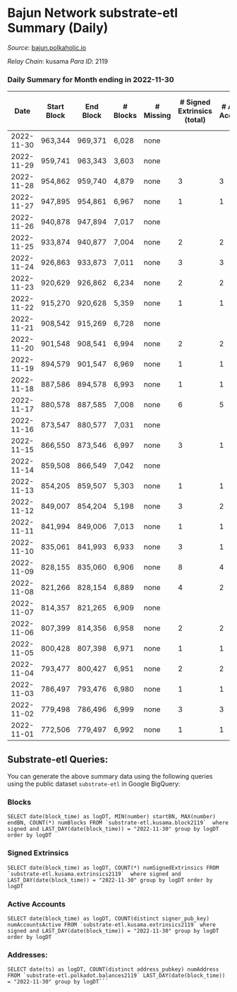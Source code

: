 # Bajun Network substrate-etl Summary (Daily)

_Source_: [bajun.polkaholic.io](https://bajun.polkaholic.io)

*Relay Chain*: kusama
*Para ID*: 2119



### Daily Summary for Month ending in 2022-11-30


| Date | Start Block | End Block | # Blocks | # Missing | # Signed Extrinsics (total) | # Active Accounts | # Addresses with Balances | # Events | # Transfers | # XCM Transfers In | # XCM Transfers Out |
| ---- | ----------- | --------- | -------- | --------- | --------------------------- | ----------------- | ------------------------- | -------- | ----------- | ------------------ | ------------------- |
| 2022-11-30 | 963,344 | 969,371 | 6,028 | none |  |  | 3,291 | 12,059 |   |   |   |
| 2022-11-29 | 959,741 | 963,343 | 3,603 | none |  |  |  | 7,208 |   |   |   |
| 2022-11-28 | 954,862 | 959,740 | 4,879 | none | 3 | 3 |  | 9,782 |   |   |   |
| 2022-11-27 | 947,895 | 954,861 | 6,967 | none | 1 | 1 |  | 13,944 |   |   |   |
| 2022-11-26 | 940,878 | 947,894 | 7,017 | none |  |  |  | 14,038 |   |   |   |
| 2022-11-25 | 933,874 | 940,877 | 7,004 | none | 2 | 2 |  | 14,024 | 1  |   |   |
| 2022-11-24 | 926,863 | 933,873 | 7,011 | none | 3 | 3 |  | 14,044 |   |   |   |
| 2022-11-23 | 920,629 | 926,862 | 6,234 | none | 2 | 2 |  | 12,483 |   |   |   |
| 2022-11-22 | 915,270 | 920,628 | 5,359 | none | 1 | 1 |  | 10,727 |   |   |   |
| 2022-11-21 | 908,542 | 915,269 | 6,728 | none |  |  |  | 13,460 |   |   |   |
| 2022-11-20 | 901,548 | 908,541 | 6,994 | none | 2 | 2 |  | 14,007 |   |   |   |
| 2022-11-19 | 894,579 | 901,547 | 6,969 | none | 1 | 1 |  | 13,948 |   |   |   |
| 2022-11-18 | 887,586 | 894,578 | 6,993 | none | 1 | 1 |  | 13,995 |   |   |   |
| 2022-11-17 | 880,578 | 887,585 | 7,008 | none | 6 | 5 |  | 14,056 | 1  |   |   |
| 2022-11-16 | 873,547 | 880,577 | 7,031 | none |  |  |  | 14,066 |   |   |   |
| 2022-11-15 | 866,550 | 873,546 | 6,997 | none | 3 | 1 |  | 14,020 | 2  |   |   |
| 2022-11-14 | 859,508 | 866,549 | 7,042 | none |  |  |  | 14,088 |   |   |   |
| 2022-11-13 | 854,205 | 859,507 | 5,303 | none | 1 | 1 |  | 10,618 |   |   |   |
| 2022-11-12 | 849,007 | 854,204 | 5,198 | none | 3 | 2 |  | 10,421 | 2  |   |   |
| 2022-11-11 | 841,994 | 849,006 | 7,013 | none | 1 | 1 |  | 14,036 |   |   |   |
| 2022-11-10 | 835,061 | 841,993 | 6,933 | none | 3 | 1 |  | 13,888 |   |   |   |
| 2022-11-09 | 828,155 | 835,060 | 6,906 | none | 8 | 4 |  | 13,865 | 4  |   |   |
| 2022-11-08 | 821,266 | 828,154 | 6,889 | none | 4 | 2 |  | 13,809 | 2  |   |   |
| 2022-11-07 | 814,357 | 821,265 | 6,909 | none |  |  |  | 13,822 |   |   |   |
| 2022-11-06 | 807,399 | 814,356 | 6,958 | none | 2 | 2 |  | 13,932 |   |   |   |
| 2022-11-05 | 800,428 | 807,398 | 6,971 | none | 1 | 1 |  | 13,955 |   |   |   |
| 2022-11-04 | 793,477 | 800,427 | 6,951 | none | 2 | 2 |  | 13,918 |   |   |   |
| 2022-11-03 | 786,497 | 793,476 | 6,980 | none | 1 | 1 |  | 13,970 |   |   |   |
| 2022-11-02 | 779,498 | 786,496 | 6,999 | none | 3 | 3 |  | 14,019 |   |   |   |
| 2022-11-01 | 772,506 | 779,497 | 6,992 | none | 1 | 1 |  | 13,994 |   |   |   |

## Substrate-etl Queries:
You can generate the above summary data using the following queries using the public dataset `substrate-etl` in Google BigQuery:


### Blocks
```
SELECT date(block_time) as logDT, MIN(number) startBN, MAX(number) endBN, COUNT(*) numBlocks FROM `substrate-etl.kusama.block2119`  where signed and LAST_DAY(date(block_time)) = "2022-11-30" group by logDT order by logDT
```


### Signed Extrinsics
```
SELECT date(block_time) as logDT, COUNT(*) numSignedExtrinsics FROM `substrate-etl.kusama.extrinsics2119`  where signed and LAST_DAY(date(block_time)) = "2022-11-30" group by logDT order by logDT
```


### Active Accounts
```
SELECT date(block_time) as logDT, COUNT(distinct signer_pub_key) numAccountsActive FROM `substrate-etl.kusama.extrinsics2119` where signed and LAST_DAY(date(block_time)) = "2022-11-30" group by logDT order by logDT
```


### Addresses:
```
SELECT date(ts) as logDT, COUNT(distinct address_pubkey) numAddress FROM `substrate-etl.polkadot.balances2119` LAST_DAY(date(block_time)) = "2022-11-30" group by logDT```

